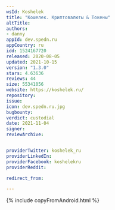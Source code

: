 ```yaml
---
wsId: Koshelek
title: "Кошелек. Криптовалюты & Токены"
altTitle: 
authors:
- danny
appId: dev.spedn.ru
appCountry: ru
idd: 1524167720
released: 2020-08-05
updated: 2021-10-15
version: "1.3.0"
stars: 4.63636
reviews: 44
size: 55341056
website: https://koshelek.ru/
repository: 
issue: 
icon: dev.spedn.ru.jpg
bugbounty: 
verdict: custodial
date: 2021-11-04
signer: 
reviewArchive:


providerTwitter: koshelek_ru
providerLinkedIn: 
providerFacebook: koshelekru
providerReddit: 

redirect_from:

---
```


{% include copyFromAndroid.html %}
